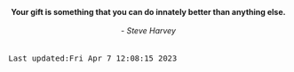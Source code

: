
<div align="center"><b><span>Your gift is something that you can do innately better than anything else.</span></b><br><br><i> - Steve Harvey</i></div>
<br><br><kbd>Last updated:Fri Apr  7 12:08:15 2023</kbd>